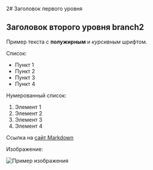 2# Заголовок первого уровня

## Заголовок второго уровня branch2

Пример текста с **полужирным** и *курсивным* шрифтом.

Список:

- Пункт 1
- Пункт 2
- Пункт 3
- Пункт 4

Нумерованный список:

1. Элемент 1
2. Элемент 2
3. Элемент 3
4. Элемент 4


Ссылка на [сайт Markdown](https://www.markdownguide.org/)

Изображение:

![Пример изображения](https://www.freecodecamp.org/news/content/images/2023/01/Screenshot-2023-01-31-at-2.46.12-PM.png)